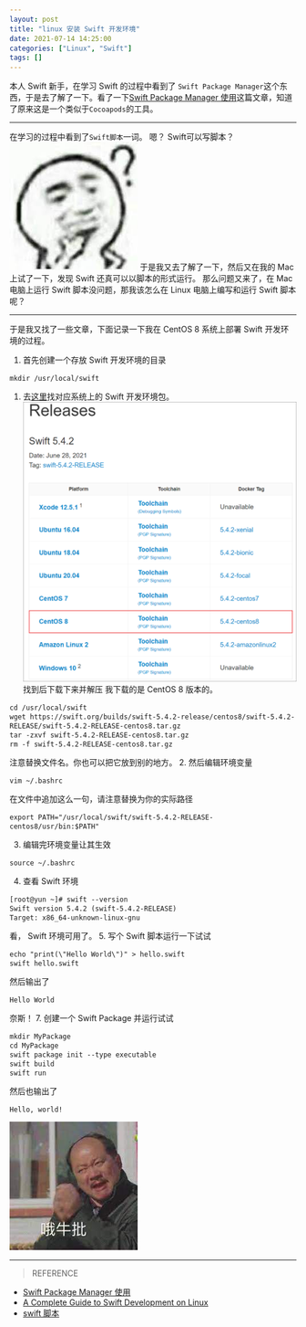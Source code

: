 ```yaml
---
layout: post
title: "linux 安装 Swift 开发环境"
date: 2021-07-14 14:25:00
categories: ["Linux", "Swift"]
tags: []
---
```

本人 Swift 新手，在学习 Swift 的过程中看到了 `Swift Package Manager`这个东西，于是去了解了一下。看了一下<a href="https://juejin.cn/post/6871489791213436941" target="_blank">Swift Package Manager 使用</a>这篇文章，知道了原来这是一个类似于`Cocoapods`的工具。<!--more-->

------------


在学习的过程中看到了`Swift脚本`一词。
嗯？
Swift可以写脚本？
[![思考.jpg](/img/ImgExpression/IE-think.jpg "思考.jpg")](/img/ImgExpression/IE-think.jpg "思考.jpg")
于是我又去了解了一下，然后又在我的 Mac 上试了一下，发现 Swift 还真可以以脚本的形式运行。
那么问题又来了，在 Mac 电脑上运行 Swift 脚本没问题，那我该怎么在 Linux 电脑上编写和运行 Swift 脚本呢？

------------

于是我又找了一些文章，下面记录一下我在 CentOS 8 系统上部署 Swift 开发环境的过程。
1. 首先创建一个存放 Swift 开发环境的目录
```shell
mkdir /usr/local/swift
```
1. 去[这里](https://swift.org/download/#snapshots "这里")找对应系统上的 Swift 开发环境包。
[![下载对应的Swift开发环境包](/img/0040/0040-0.png "下载对应的Swift开发环境包")](/img/0040/0040-0.png "下载对应的Swift开发环境包")
找到后下载下来并解压
我下载的是 CentOS 8 版本的。
```shell
cd /usr/local/swift
wget https://swift.org/builds/swift-5.4.2-release/centos8/swift-5.4.2-RELEASE/swift-5.4.2-RELEASE-centos8.tar.gz
tar -zxvf swift-5.4.2-RELEASE-centos8.tar.gz
rm -f swift-5.4.2-RELEASE-centos8.tar.gz
```
注意替换文件名。你也可以把它放到别的地方。
2. 然后编辑环境变量
```shell
vim ~/.bashrc
```
在文件中追加这么一句，请注意替换为你的实际路径
```shell
export PATH="/usr/local/swift/swift-5.4.2-RELEASE-centos8/usr/bin:$PATH"
```
3. 编辑完环境变量让其生效
```shell
source ~/.bashrc
```
4. 查看 Swift 环境
```shell
[root@yun ~]# swift --version
Swift version 5.4.2 (swift-5.4.2-RELEASE)
Target: x86_64-unknown-linux-gnu
```
看， Swift 环境可用了。
5. 写个 Swift 脚本运行一下试试
```shell
echo "print(\"Hello World\")" > hello.swift
swift hello.swift
```
然后输出了
```shell
Hello World
```
奈斯！
7. 创建一个 Swift Package 并运行试试
```shell
mkdir MyPackage
cd MyPackage
swift package init --type executable
swift build
swift run
```
然后也输出了
```shell
Hello, world!
```
[![牛批.jpg](/img/ImgExpression/IE-niupi.jpg "牛批.jpg")](/img/ImgExpression/IE-niupi.jpg "牛批.jpg")


------------

> REFERENCE
- <a href="https://juejin.cn/post/6871489791213436941" target="_blank">Swift Package Manager 使用</a>
- <a href="https://www.raywenderlich.com/8325890-a-complete-guide-to-swift-development-on-linux" target="_blank">A Complete Guide to Swift Development on Linux</a>
- <a href="https://www.jianshu.com/p/7e57cd8aea69" target="_blank">swift 脚本</a>